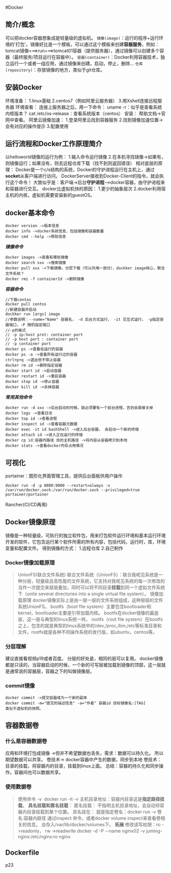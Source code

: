#Docker
## 简介/概念
可以把docker容器想象成是轻量级的虚拟机。
`镜像(image)`：运行的程序+运行环境的'打包'。镜像好比是一个模板，可以通过这个模板来创建**容器服务**，例如：tomcat镜像===>run===>tomcat01容器（提供服务器），通过镜像可以创建多个容器（最终服务/项目运行在容器中）。
`容器(container)`：Docker利用容器技术，独立运行一个或者一组应用，通过镜像来创建。启动，停止，删除...
`仓库(repository)`：存放镜像的地方，类似于git仓库。
## 安装Docker
环境准备：
1.linux基础
2.centos7（例如阿里云服务器）
3.用Xshell连接远程服务器
环境查看：
连接上服务器之后，用一下命令：
uname -r：似乎是查看系统内核版本？
cat /etc/os-release：查看系统版本（centos）
安装：
帮助文档->官网中查看。
阿里云镜像加速：
1.登录阿里云找到容器服务
2.找到镜像加速位置->会有对应的操作提示
3.配置使用
## 运行流程和Docker工作原理简介
以helloworld镜像的运行为例：
1.输入命令运行镜像
2.在本机寻找镜像->如果有，则镜像运行；如果没有，则去远程仓库下载（找不到则返回错误）
相对底层的原理：
Docker是一个c/s结构的系统，Docker的守护进程运行在主机上，通过**socket**从客户端进行访问。
DockerServer接收到Docker-Client的指令，就会执行这个命令！
大致似乎是：客户端->后台**守护进程**—>docker容器，由守护进程来和容器进行交互。
docker比虚拟机快的原因：
1.更少的抽象层次
2.docker利用宿主机的内核，虚拟机需要安装新的guestOS。
## docker基本命令
```
docker version ->版本信息
docker info ->docker系统信息，包括镜像和容器数量
docker cmd --help ->帮助信息
```
***镜像命令***
```
docker images ->查看有哪些镜像
docker search xxx ->搜索镜像
docker pull xxx ->下载镜像，分层下载（可以共用一部分），dockker image核心，联合文件系统？
docker rmi -f containerId ->删除镜像
```
***容器命令***
```
//下载centos
docker pull centos
//新建容器并启动
dockker run [args] image
//参数说明：--name="Name" 容器名， -d 后台方式运行， -it 交互式运行， -p指定容器端口，-P 随机指定端口
//-p的格式 
// -p ip:host prot: container port 
// -p host port : container port
// -p container port 
docker ps ->查看在运行的容器
docker ps -a ->查看所有运行过的容器
ctrl+p+q ->退出但不停止容器
docker rm id ->删除指定容器
docker start id ->启动容器
docker restart id ->重启容器
docker stop id ->停止容器
docker kill id ->杀掉容器
```
***常用其他命令***
```
docker run -d xxx ->后台启动的时候，就必须要有一个前台进程，否则会直接关掉
docker logs ->查看日志
docker top id ->查看进程
docker inspect id ->查看容器元数据
docker exec -it id bashShell ->进入后台容器， 会启动一个新的终端
docker attach id ->进入正在运行的终端
docker cp id:容器内路径 目的主机路径 ->将内容从容器拷贝到本地
docker stats ->查看docker内存占用情况
```
## 可视化
portainer：图形化界面管理工具，提供后台面板供用户操作
```
docker run -d -p 8080:9000 --restart=always -v /var/run/docker.sock:/var/run/docker.sock --privileged=true portainer/portainer
```
Rancher(CI/CD再用)
## Docker镜像原理
镜像是一种轻量级，可执行的独立软件包，用来打包软件运行环境和基本运行环境开发的软件，它包含运行某个软件所需的所有内容，包括代码，运行时，库，环境变量和配置文件。
得到镜像的方式：
1.远程仓库
2.自己制作
### Docker镜像加载原理
> UnionFS(联合文件系统)
联合文件系统（UnionFS）：联合我呢见系统是一种分层，轻量级且高性能的文件系统，它支持对我呢见系统的每一次修改的当作一次提交来层层叠加，同时可以将不同目录**挂载**到同一个虚拟文件系统下（unite several directories into a single virtual file system）。
> 镜像加载原理
docker镜像实际上是由一层一层的文件系统组成，这种层级的文件系统UnionFS。
bootfs（boot file system）主要包含bootloader和kernel，bootloader主要是引导加载内核。
bootfs在docker镜像的最底层，这一层与典型的linux系统一样。
rootfs（root file system）在bootfs之上，包含的就是典型的linux系统中的/dev,/proc,/bin,/etc等标准目录和文件。rootfs就是各种不同操作系统的发行版，如ubuntu，centos等。
### 分层理解
建议直接看视频p19或者百度。
分层的好处是，相同的层可以复用。
docker镜像都是只读的，当容器启动的时候，一个新的可写层被加载到镜像的顶部，这一层就是通常说的容器层，容器之下的叫做镜像层。
### commit镜像
```
docker commit ->提交容器成为一个新的副本
docker commit -m="提交的描述信息" -a="作者" 容器id 目标镜像名:[TAG]
类似于虚拟机的快照。
```
## 容器数据卷
### 什么是容器数据卷
应用和环境打包成镜像 ->但并不希望数据也丢失，需求：数据可以持久化。
所以期望数据可以共享。
卷技术-> docker容器中产生的数据，同步到本地
卷技术：目录的挂载，将容器内的目录，挂载到linux上面。 
总结：容器的持久化和同步操作。容器间也可以数据共享。
### 使用数据卷
> 使用命令 -v
 docker run -it -v 主机目录地址：容器内目录这是**指定路径挂载**。
**具名挂载和匿名挂载**：
匿名挂载：
不指明主机目录地址，会自动将容器内目录挂载到某个位置。
具名挂在：
就是指定卷名：docker run -v 卷名:容器内路径
通过inspect 命令，或者docker volume inspect来查看卷相关的信息。
会存入/var/lib/docker/volumes下。 
**拓展**
修改读写权限：ro ->readonly， rw ->readwrite
docker -d -P --name nginx02 -v juming-nginx:/etc/nginx:ro nginx
## Dockerfile
p23
